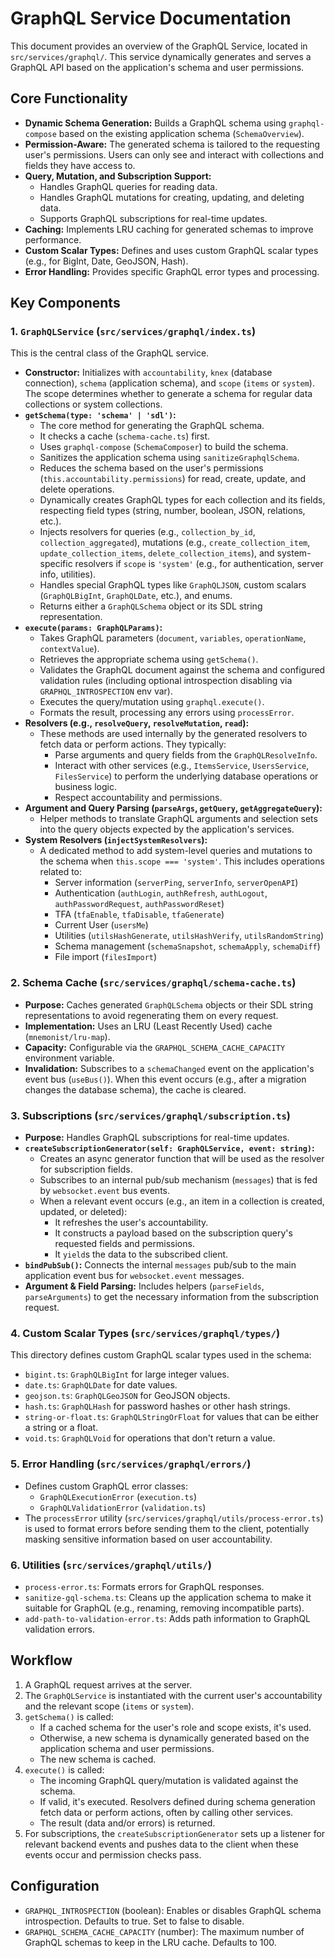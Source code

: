 # GraphQL Service Documentation

This document provides an overview of the GraphQL Service, located in `src/services/graphql/`. This service dynamically generates and serves a GraphQL API based on the application's schema and user permissions.

## Core Functionality

*   **Dynamic Schema Generation:** Builds a GraphQL schema using `graphql-compose` based on the existing application schema (`SchemaOverview`).
*   **Permission-Aware:** The generated schema is tailored to the requesting user's permissions. Users can only see and interact with collections and fields they have access to.
*   **Query, Mutation, and Subscription Support:**
    *   Handles GraphQL queries for reading data.
    *   Handles GraphQL mutations for creating, updating, and deleting data.
    *   Supports GraphQL subscriptions for real-time updates.
*   **Caching:** Implements LRU caching for generated schemas to improve performance.
*   **Custom Scalar Types:** Defines and uses custom GraphQL scalar types (e.g., for BigInt, Date, GeoJSON, Hash).
*   **Error Handling:** Provides specific GraphQL error types and processing.

## Key Components

### 1. `GraphQLService` (`src/services/graphql/index.ts`)

This is the central class of the GraphQL service.

*   **Constructor:** Initializes with `accountability`, `knex` (database connection), `schema` (application schema), and `scope` (`items` or `system`). The scope determines whether to generate a schema for regular data collections or system collections.
*   **`getSchema(type: 'schema' | 'sdl')`:**
    *   The core method for generating the GraphQL schema.
    *   It checks a cache (`schema-cache.ts`) first.
    *   Uses `graphql-compose` (`SchemaComposer`) to build the schema.
    *   Sanitizes the application schema using `sanitizeGraphqlSchema`.
    *   Reduces the schema based on the user's permissions (`this.accountability.permissions`) for read, create, update, and delete operations.
    *   Dynamically creates GraphQL types for each collection and its fields, respecting field types (string, number, boolean, JSON, relations, etc.).
    *   Injects resolvers for queries (e.g., `collection_by_id`, `collection_aggregated`), mutations (e.g., `create_collection_item`, `update_collection_items`, `delete_collection_items`), and system-specific resolvers if `scope` is `'system'` (e.g., for authentication, server info, utilities).
    *   Handles special GraphQL types like `GraphQLJSON`, custom scalars (`GraphQLBigInt`, `GraphQLDate`, etc.), and enums.
    *   Returns either a `GraphQLSchema` object or its SDL string representation.
*   **`execute(params: GraphQLParams)`:**
    *   Takes GraphQL parameters (`document`, `variables`, `operationName`, `contextValue`).
    *   Retrieves the appropriate schema using `getSchema()`.
    *   Validates the GraphQL document against the schema and configured validation rules (including optional introspection disabling via `GRAPHQL_INTROSPECTION` env var).
    *   Executes the query/mutation using `graphql.execute()`.
    *   Formats the result, processing any errors using `processError`.
*   **Resolvers (e.g., `resolveQuery`, `resolveMutation`, `read`):**
    *   These methods are used internally by the generated resolvers to fetch data or perform actions. They typically:
        *   Parse arguments and query fields from the `GraphQLResolveInfo`.
        *   Interact with other services (e.g., `ItemsService`, `UsersService`, `FilesService`) to perform the underlying database operations or business logic.
        *   Respect accountability and permissions.
*   **Argument and Query Parsing (`parseArgs`, `getQuery`, `getAggregateQuery`):**
    *   Helper methods to translate GraphQL arguments and selection sets into the query objects expected by the application's services.
*   **System Resolvers (`injectSystemResolvers`):**
    *   A dedicated method to add system-level queries and mutations to the schema when `this.scope === 'system'`. This includes operations related to:
        *   Server information (`serverPing`, `serverInfo`, `serverOpenAPI`)
        *   Authentication (`authLogin`, `authRefresh`, `authLogout`, `authPasswordRequest`, `authPasswordReset`)
        *   TFA (`tfaEnable`, `tfaDisable`, `tfaGenerate`)
        *   Current User (`usersMe`)
        *   Utilities (`utilsHashGenerate`, `utilsHashVerify`, `utilsRandomString`)
        *   Schema management (`schemaSnapshot`, `schemaApply`, `schemaDiff`)
        *   File import (`filesImport`)

### 2. Schema Cache (`src/services/graphql/schema-cache.ts`)

*   **Purpose:** Caches generated `GraphQLSchema` objects or their SDL string representations to avoid regenerating them on every request.
*   **Implementation:** Uses an LRU (Least Recently Used) cache (`mnemonist/lru-map`).
*   **Capacity:** Configurable via the `GRAPHQL_SCHEMA_CACHE_CAPACITY` environment variable.
*   **Invalidation:** Subscribes to a `schemaChanged` event on the application's event bus (`useBus()`). When this event occurs (e.g., after a migration changes the database schema), the cache is cleared.

### 3. Subscriptions (`src/services/graphql/subscription.ts`)

*   **Purpose:** Handles GraphQL subscriptions for real-time updates.
*   **`createSubscriptionGenerator(self: GraphQLService, event: string)`:**
    *   Creates an async generator function that will be used as the resolver for subscription fields.
    *   Subscribes to an internal pub/sub mechanism (`messages`) that is fed by `websocket.event` bus events.
    *   When a relevant event occurs (e.g., an item in a collection is created, updated, or deleted):
        *   It refreshes the user's accountability.
        *   It constructs a payload based on the subscription query's requested fields and permissions.
        *   It `yield`s the data to the subscribed client.
*   **`bindPubSub()`:** Connects the internal `messages` pub/sub to the main application event bus for `websocket.event` messages.
*   **Argument & Field Parsing:** Includes helpers (`parseFields`, `parseArguments`) to get the necessary information from the subscription request.

### 4. Custom Scalar Types (`src/services/graphql/types/`)

This directory defines custom GraphQL scalar types used in the schema:

*   `bigint.ts`: `GraphQLBigInt` for large integer values.
*   `date.ts`: `GraphQLDate` for date values.
*   `geojson.ts`: `GraphQLGeoJSON` for GeoJSON objects.
*   `hash.ts`: `GraphQLHash` for password hashes or other hash strings.
*   `string-or-float.ts`: `GraphQLStringOrFloat` for values that can be either a string or a float.
*   `void.ts`: `GraphQLVoid` for operations that don't return a value.

### 5. Error Handling (`src/services/graphql/errors/`)

*   Defines custom GraphQL error classes:
    *   `GraphQLExecutionError` (`execution.ts`)
    *   `GraphQLValidationError` (`validation.ts`)
*   The `processError` utility (`src/services/graphql/utils/process-error.ts`) is used to format errors before sending them to the client, potentially masking sensitive information based on user accountability.

### 6. Utilities (`src/services/graphql/utils/`)

*   `process-error.ts`: Formats errors for GraphQL responses.
*   `sanitize-gql-schema.ts`: Cleans up the application schema to make it suitable for GraphQL (e.g., renaming, removing incompatible parts).
*   `add-path-to-validation-error.ts`: Adds path information to GraphQL validation errors.

## Workflow

1.  A GraphQL request arrives at the server.
2.  The `GraphQLService` is instantiated with the current user's accountability and the relevant scope (`items` or `system`).
3.  `getSchema()` is called:
    *   If a cached schema for the user's role and scope exists, it's used.
    *   Otherwise, a new schema is dynamically generated based on the application schema and user permissions.
    *   The new schema is cached.
4.  `execute()` is called:
    *   The incoming GraphQL query/mutation is validated against the schema.
    *   If valid, it's executed. Resolvers defined during schema generation fetch data or perform actions, often by calling other services.
    *   The result (data and/or errors) is returned.
5.  For subscriptions, the `createSubscriptionGenerator` sets up a listener for relevant backend events and pushes data to the client when these events occur and permission checks pass.

## Configuration

*   `GRAPHQL_INTROSPECTION` (boolean): Enables or disables GraphQL schema introspection. Defaults to true. Set to false to disable.
*   `GRAPHQL_SCHEMA_CACHE_CAPACITY` (number): The maximum number of GraphQL schemas to keep in the LRU cache. Defaults to 100. 